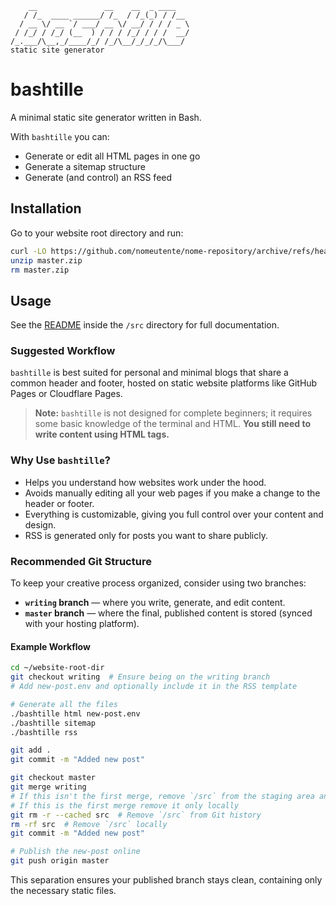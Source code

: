 ```
    __               __    __  _ ____   
   / /_  ____ ______/ /_  / /_(_) / /__
  / __ \/ __ `/ ___/ __ \/ __/ / / / _ \
 / /_/ / /_/ (__  ) / / / /_/ / / /  __/
/_.___/\__,_/____/_/ /_/\__/_/_/_/\___/
static site generator
```

# bashtille

A minimal static site generator written in Bash.

With `bashtille` you can:

- Generate or edit all HTML pages in one go
- Generate a sitemap structure
- Generate (and control) an RSS feed

## Installation

Go to your website root directory and run:

```bash
curl -LO https://github.com/nomeutente/nome-repository/archive/refs/heads/master.zip
unzip master.zip
rm master.zip
```

## Usage

See the [README](/src/README.md) inside the `/src` directory for full documentation.

### Suggested Workflow

`bashtille` is best suited for personal and minimal blogs that share a common header and footer, hosted on static website platforms like GitHub Pages or Cloudflare Pages.

> **Note:** `bashtille` is not designed for complete beginners; it requires some basic knowledge of the terminal and HTML. **You still need to write content using HTML tags.**

### Why Use `bashtille`?

- Helps you understand how websites work under the hood.
- Avoids manually editing all your web pages if you make a change to the header or footer.
- Everything is customizable, giving you full control over your content and design.
- RSS is generated only for posts you want to share publicly.

### Recommended Git Structure

To keep your creative process organized, consider using two branches:

- **`writing` branch** — where you write, generate, and edit content.
- **`master` branch** — where the final, published content is stored (synced with your hosting platform).

#### Example Workflow

```bash
cd ~/website-root-dir
git checkout writing  # Ensure being on the writing branch
# Add new-post.env and optionally include it in the RSS template

# Generate all the files
./bashtille html new-post.env
./bashtille sitemap
./bashtille rss

git add .
git commit -m "Added new post"

git checkout master
git merge writing
# If this isn't the first merge, remove `/src` from the staging area and locally
# If this is the first merge remove it only locally
git rm -r --cached src  # Remove `/src` from Git history
rm -rf src  # Remove `/src` locally
git commit -m "Added new post"

# Publish the new-post online
git push origin master
```

This separation ensures your published branch stays clean, containing only the necessary static files.

